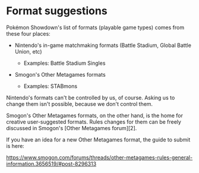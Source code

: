 # Format suggestions

Pokémon Showdown's list of formats (playable game types) comes from these four places:

- Nintendo's in-game matchmaking formats (Battle Stadium, Global Battle Union, etc)
    - Examples: Battle Stadium Singles

- Smogon's Other Metagames formats
    - Examples: STABmons

Nintendo's formats can't be controlled by us, of course. Asking us to change them isn't possible, because we don't control them.

Smogon's Other Metagames formats, on the other hand, is the home for creative user-suggested formats. Rules changes for them can be freely discussed in Smogon's [Other Metagames forum][2].

  [3]: https://www.smogon.com/forums/forums/other-metagames.531/

If you have an idea for a new Other Metagames format, the guide to submit is here:

https://www.smogon.com/forums/threads/other-metagames-rules-general-information.3656519/#post-8296313
